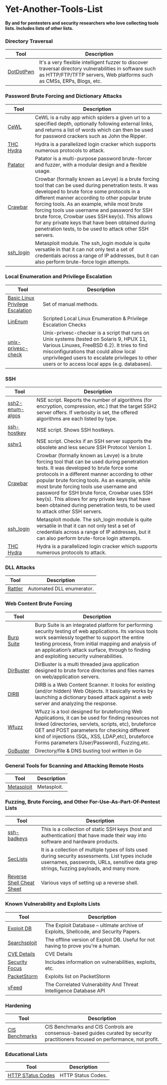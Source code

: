 # Yet-Another-Tools-List

**By and for pentesters and security researchers who love collecting tools lists. Includes lists of other lists.** 


### Directory Traversal

Tool | Description
---- | ----
[DotDotPwn](https://github.com/wireghoul/dotdotpwn) 			| It's a very flexible intelligent fuzzer to discover traversal directory vulnerabilities in software such as HTTP/FTP/TFTP servers, Web platforms such as CMSs, ERPs, Blogs, etc.

### Password Brute Forcing and Dictionary Attacks

Tool | Description
---- | ----
[CeWL](https://tools.kali.org/password-attacks/cewl) 			| CeWL is a ruby app which spiders a given url to a specified depth, optionally following external links, and returns a list of words which can then be used for password crackers such as John the Ripper.
[THC Hydra](https://tools.kali.org/password-attacks/hydra)								| Hydra is a parallelized login cracker which supports numerous protocols to attack.
[Patator](https://tools.kali.org/password-attacks/patator)								| Patator is a multi-purpose password brute-forcer and fuzzer, with a modular design and a flexible usage. 
[Crawbar](https://github.com/galkan/crowbar)								| Crowbar (formally known as Levye) is a brute forcing tool that can be used during penetration tests. It was developed to brute force some protocols in a different manner according to other popular brute forcing tools. As an example, while most brute forcing tools use username and password for SSH brute force, Crowbar uses SSH key(s). This allows for any private keys that have been obtained during penetration tests, to be used to attack other SSH servers.
[ssh_login](https://www.offensive-security.com/metasploit-unleashed/scanner-ssh-auxiliary-modules/)								| Metasploit module. The ssh_login module is quite versatile in that it can not only test a set of credentials across a range of IP addresses, but it can also perform brute-force login attempts. 

### Local Enumeration and Privilege Escalation

Tool | Description
---- | ----
[Basic Linux Privilege Escalation](https://blog.g0tmi1k.com/2011/08/basic-linux-privilege-escalation/) 			| Set of manual methods.
[LinEnum](https://github.com/rebootuser/LinEnum) 			|  Scripted Local Linux Enumeration & Privilege Escalation Checks
[unix-privesc-check](http://tools.kali.org/vulnerability-analysis/unix-privesc-check) 			|  Unix-privesc-checker is a script that runs on Unix systems (tested on Solaris 9, HPUX 11, Various Linuxes, FreeBSD 6.2). It tries to find misconfigurations that could allow local unprivileged users to escalate privileges to other users or to access local apps (e.g. databases).

### SSH

Tool | Description
---- | ----
[ssh2-enum-algos](https://nmap.org/nsedoc/scripts/ssh2-enum-algos.html) 			| NSE script. Reports the number of algorithms (for encryption, compression, etc.) that the target SSH2 server offers. If verbosity is set, the offered algorithms are each listed by type.
[ssh-hostkey](https://nmap.org/nsedoc/scripts/ssh-hostkey.html) 			| NSE script. Shows SSH hostkeys.
[sshv1](https://nmap.org/nsedoc/scripts/sshv1.html) 			| NSE script. Checks if an SSH server supports the obsolete and less secure SSH Protocol Version 1.
[Crawbar](https://github.com/galkan/crowbar)								| Crowbar (formally known as Levye) is a brute forcing tool that can be used during penetration tests. It was developed to brute force some protocols in a different manner according to other popular brute forcing tools. As an example, while most brute forcing tools use username and password for SSH brute force, Crowbar uses SSH key(s). This allows for any private keys that have been obtained during penetration tests, to be used to attack other SSH servers.
[ssh_login](https://www.offensive-security.com/metasploit-unleashed/scanner-ssh-auxiliary-modules/)								| Metasploit module. The ssh_login module is quite versatile in that it can not only test a set of credentials across a range of IP addresses, but it can also perform brute-force login attempts. 
[THC Hydra](https://tools.kali.org/password-attacks/hydra)								| Hydra is a parallelized login cracker which supports numerous protocols to attack.

### DLL Attacks

Tool | Description
---- | ----
[Rattler](https://github.com/sensepost/rattler) 			| Automated DLL enumerator.

### Web Content Brute Forcing

Tool | Description
---- | ----
[Burp Suite](https://tools.kali.org/web-applications/burpsuite) 			| Burp Suite is an integrated platform for performing security testing of web applications. Its various tools work seamlessly together to support the entire testing process, from initial mapping and analysis of an application’s attack surface, through to finding and exploiting security vulnerabilities.
[DirBuster](https://tools.kali.org/web-applications/DirBuster) 			| DirBuster is a multi threaded java application designed to brute force directories and files names on web/application servers.
[DIRB](https://tools.kali.org/web-applications/dirb) 			| DIRB is a Web Content Scanner. It looks for existing (and/or hidden) Web Objects. It basically works by launching a dictionary based attack against a web server and analyzing the response.
[Wfuzz](https://tools.kali.org/web-applications/wfuzz) 			| Wfuzz is a tool designed for bruteforcing Web Applications, it can be used for finding resources not linked (directories, servlets, scripts, etc), bruteforce GET and POST parameters for checking different kind of injections (SQL, XSS, LDAP,etc), bruteforce Forms parameters (User/Password), Fuzzing,etc.
[GoBuster](https://github.com/OJ/gobuster) 			| Directory/file & DNS busting tool written in Go


### General Tools for Scanning and Attacking Remote Hosts 

Tool | Description
---- | ----
[Metasploit](https://docs.kali.org/general-use/starting-metasploit-framework-in-kali) 			| Metasploit.


### Fuzzing, Brute Forcing, and Other For-Use-As-Part-Of-Pentest Lists

Tool | Description
---- | ----
[ssh-badkeys](https://github.com/rapid7/ssh-badkeys) 			| This is a collection of static SSH keys (host and authentication) that have made their way into software and hardware products. 
[SecLists](https://github.com/danielmiessler/SecLists) 			|  It is a collection of multiple types of lists used during security assessments. List types include usernames, passwords, URLs, sensitive data grep strings, fuzzing payloads, and many more.
[Reverse Shell Cheat Sheet](http://pentestmonkey.net/cheat-sheet/shells/reverse-shell-cheat-sheet) 			|  Various vays of setting up a reverse shell.

### Known Vulnerability and Exploits Lists

Tool | Description
---- | ----
[Exploit DB](https://www.exploit-db.com/) 			|  The Exploit Database – ultimate archive of Exploits, Shellcode, and Security Papers.
[Searchsploit](https://www.exploit-db.com/searchsploit/) 			|  The offline version of Exploit DB. Useful for not having to prove you're a human.
[CVE Details](http://www.cvedetails.com/) 			|  CVE Details
[Security Focus](http://www.securityfocus.com/) 			|  Includes information on vulnerabilities, exploits, etc.
[PacketStorm](https://packetstormsecurity.com/files/tags/exploit/) 			|  Exploits list on PacketStorm
[vFeed](https://github.com/toolswatch/vFeed) 			|  The Correlated Vulnerability And Threat Intelligence Database API

### Hardening

Tool | Description
---- | ----
[CIS Benchmarks](https://www.cisecurity.org/) 			|  CIS Benchmarks and CIS Controls are consensus-based guides curated by security practitioners focused on performance, not profit.

### Educational Lists

Tool | Description
---- | ----
[HTTP STatus Codes](https://en.wikipedia.org/wiki/List_of_HTTP_status_codes) 			|  HTTP Status Codes.



